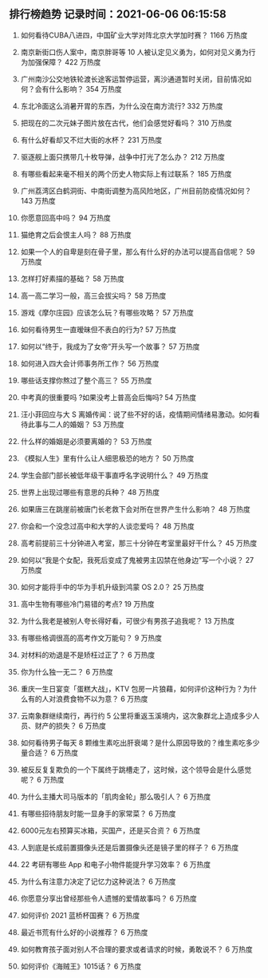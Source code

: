 
## 排行榜趋势 记录时间：2021-06-06 06:15:58
  
  1. 如何看待CUBA八进四，中国矿业大学对阵北京大学加时赛？ 1166 万热度
    
  2. 南京新街口伤人案中，南京胖哥等 10 人被认定见义勇为，如何对见义勇为行为加强保障？ 422 万热度
    
  3. 广州南沙公交地铁轮渡长途客运暂停运营，离沙通道暂时关闭，目前情况如何？会有什么影响？ 354 万热度
    
  4. 东北冷面这么消暑开胃的东西，为什么没在南方流行? 332 万热度
    
  5. 把现在的二次元妹子图片放在古代，他们会感觉好看吗？ 310 万热度
    
  6. 有什么好看却又不烂大街的水杯？ 231 万热度
    
  7. 驱逐舰上面只携带几十枚导弹，战争中打光了怎么办？ 212 万热度
    
  8. 有哪些看起来毫不相关的两个历史人物实际上有过联系？ 185 万热度
    
  9. 广州荔湾区白鹤洞街、中南街调整为高风险地区，广州目前防疫情况如何？ 143 万热度
    
  10. 你愿意回高中吗？ 94 万热度
    
  11. 猫绝育之后会恨主人吗？ 88 万热度
    
  12. 如果一个人的自卑是刻在骨子里，那么有什么好的办法可以提高自信呢？ 59 万热度
    
  13. 怎样打好素描的基础？ 58 万热度
    
  14. 高一高二学习一般，高三会拔尖吗？ 58 万热度
    
  15. 游戏《摩尔庄园》应该怎么玩？有哪些攻略？ 57 万热度
    
  16. 如何看待男生一直暧昧但不表白的行为? 57 万热度
    
  17. 如何以“终于，我成为了女帝”开头写一个故事？ 57 万热度
    
  18. 如何进入四大会计师事务所工作？ 56 万热度
    
  19. 哪些话支撑你熬过了整个高三？ 55 万热度
    
  20. 中考真的很重要吗 ?如果没考上普高会后悔吗? 54 万热度
    
  21. 汪小菲回应与大 S 离婚传闻：说了些不好的话，疫情期间情绪易激动。如何看待此事与二人的婚姻？ 53 万热度
    
  22. 什么样的婚姻是必须要离婚的？ 53 万热度
    
  23. 《模拟人生》里有什么让人细思极恐的地方？ 50 万热度
    
  24. 学生会部门部长被低年级干事直呼名字说明什么？ 49 万热度
    
  25. 世界上出现过哪些有意思的兵种？ 48 万热度
    
  26. 如果唐三在跳崖前被唐门长老救下会对所在世界产生什么影响？ 48 万热度
    
  27. 你会和一个没念过高中和大学的人谈恋爱吗？ 48 万热度
    
  28. 高考前提前三十分钟进入考室，那三十分钟在考室里最好干什么？ 45 万热度
    
  29. 如何以“我是个女配，我死后变成了鬼被男主囚禁在他身边”写一个小说？ 27 万热度
    
  30. 如何才能将手中的华为手机升级到鸿蒙 OS 2.0？ 25 万热度
    
  31. 高中生物有哪些冷门易错的考点? 19 万热度
    
  32. 为什么我老是被别人夸长得好看，可很少有男孩子追我呢？ 13 万热度
    
  33. 有哪些格调很高的高考作文万能句？ 9 万热度
    
  34. 对材料的劝退是不是矫枉过正了？ 6 万热度
    
  35. 你为什么独一无二？ 6 万热度
    
  36. 重庆一生日宴变「蛋糕大战」，KTV 包房一片狼藉，如何评价这种行为？为什么有的人对浪费食物不以为意？ 6 万热度
    
  37. 云南象群继续南行，再行约 5 公里将重返玉溪境内，这次象群北上造成多少人员、财产的损失？ 6 万热度
    
  38. 如何看待男子每天 8 颗维生素吃出肝衰竭？是什么原因导致的？维生素吃多少量合适？ 6 万热度
    
  39. 被反反复复欺负的一个下属终于跳槽走了，这时候，这个领导会是什么感觉呢？ 6 万热度
    
  40. 为什么主播大司马版本的「肌肉金轮」那么吸引人？ 6 万热度
    
  41. 有哪些招待朋友时能一显身手的家常菜？ 6 万热度
    
  42. 6000元左右预算买冰箱，买国产，还是买合资？ 6 万热度
    
  43. 人到底是长成前置摄像头还是后置摄像头还是镜子里的样子？ 6 万热度
    
  44. 22 考研有哪些 App 和电子小物件能提升学习效率？ 6 万热度
    
  45. 为什么有注意力决定了记忆力这种说法？ 6 万热度
    
  46. 你愿意分享出曾经那些令人遗憾的爱情故事吗？ 6 万热度
    
  47. 如何评价 2021 蓝桥杯国赛？ 6 万热度
    
  48. 最近书荒有什么好的小说推荐？ 6 万热度
    
  49. 如何教育孩子面对别人不合理的要求或者请求的时候，勇敢说不？ 6 万热度
    
  50. 如何评价《海贼王》1015话？ 6 万热度
    